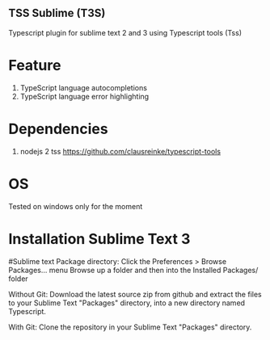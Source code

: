 TSS Sublime (T3S)
----------------------------------------------------------------------------

Typescript plugin for sublime text 2 and 3 using Typescript tools (Tss)


# Feature
1. TypeScript language autocompletions
2. TypeScript language error highlighting


# Dependencies

1. nodejs
2 tss https://github.com/clausreinke/typescript-tools

# OS
Tested on windows only for the moment

# Installation Sublime Text 3

#Sublime text Package directory:
Click the Preferences > Browse Packages… menu
Browse up a folder and then into the Installed Packages/ folder


Without Git: Download the latest source zip from github and extract the files to your Sublime Text "Packages" directory, into a new directory named Typescript.

With Git: Clone the repository in your Sublime Text "Packages" directory.

